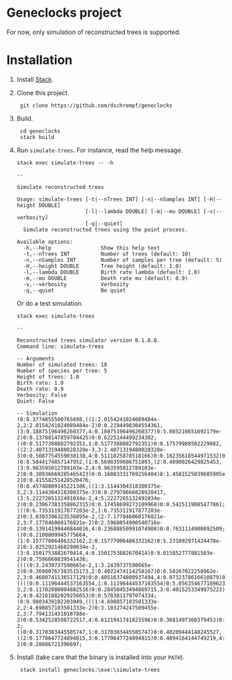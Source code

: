 # Geneclocks project

For now, only simulation of reconstructed trees is supported.

# Installation

1. Install [Stack](https://docs.haskellstack.org/en/stable/README/).

2. Clone this project.

        git clone https://github.com/dschrempf/geneclocks

3. Build.

        cd geneclocks
        stack build

4. Run `simulate-trees`.
    For instance, read the help message.
    ```
    stack exec simulate-trees -- -h

    --

    Simulate reconstructed trees

    Usage: simulate-trees [-t|--nTrees INT] [-n|--nSamples INT] [-H|--height DOUBLE]
                          [-l|--lambda DOUBLE] [-m|--mu DOUBLE] [-v|--verbosity]
                          [-q|--quiet]
      Simulate reconstructed trees using the point process.

    Available options:
      -h,--help                Show this help text
      -t,--nTrees INT          Number of trees (default: 10)
      -n,--nSamples INT        Number of samples per tree (default: 5)
      -H,--height DOUBLE       Tree height (default: 1.0)
      -l,--lambda DOUBLE       Birth rate lambda (default: 1.0)
      -m,--mu DOUBLE           Death rate mu (default: 0.9)
      -v,--verbosity           Verbosity
      -q,--quiet               Be quiet
    ```
    Or do a test simulation.
    ```
    stack exec simulate-trees
    
    --
    
    Reconstructed trees simulator version 0.1.0.0.
    Command line: simulate-trees 

    -- Arguments
    Number of simulated trees: 10
    Number of species per tree: 5
    Height of trees: 1.0
    Birth rate: 1.0
    Death rate: 0.9
    Verbosity: False
    Quiet: False

    -- Simulation
    (0:0.3774855500765698,((1:2.0154241024089484e-2,2:2.0154241024089484e-2)0:0.2194498304554361,(3:0.18875196496260377,4:0.18875196496260377)0:5.085210651692179e-2)0:0.13788147859704425)0:0.6225144499234302;
    ((0:0.5177388882792351,1:0.5177388882792351)0:0.17579988502229682,((2:2.4071319480028328e-3,3:2.4071319480028328e-3)0:0.5087754559038138,4:0.5111825878518166)0:0.18235618544971532)0:0.3064612266984681;
    (0:0.5844174857147952,(1:0.5698359606751093,(2:0.4090026429825453,(3:9.963595012789103e-2,4:9.963595012789103e-2)0:0.30936669285465423)0:0.16083331769256404)0:1.4581525039685905e-2)0:0.41558251428520476;
    (0:0.45748809145221386,((1:3.1144304318300375e-3,2:3.1144304318300375e-3)0:0.27978666828928417,(3:5.2227265132491034e-2,4:5.2227265132491034e-2)0:0.23067383358862315)0:0.17458699273109968)0:0.5425119085477861;
    (((0:6.735311917877203e-2,1:6.735311917877203e-2)0:3.0393396323536895e-2,(2:7.177846060176821e-2,3:7.177846060176821e-2)0:2.5968054900540716e-2)0:0.13914199440844016,4:0.23688850991074908)0:0.7631114900892509;
    ((0:0.2100809945775664,(1:0.15777006486332162,2:0.15777006486332162)0:5.231092971424478e-2)0:3.0252921468290034e-2,(3:0.1501753882670414,4:0.1501753882670414)0:9.015852777881503e-2)0:0.7596660839541436;
    ((((0:3.2439737590665e-2,1:3.2439737590665e-2)0:0.36980767383515173,2:0.4022474114258167)0:6.58267022258962e-2,3:0.4680741136517129)0:0.40516374800937494,4:0.8732378616610879)0:0.12676213833891214;
    ((((0:0.11196444537163554,1:0.11196444537163554)0:5.056354677189623e-3,2:0.11702080004882516)0:0.28450453494869715,3:0.4015253349975223)0:2.0093485295044233e-2,4:0.42161882029256653)0:0.5783811797074334;
    (0:0.9803439102203049,(((1:4.690857183501333e-2,2:4.690857183501333e-2)0:3.103274247509455e-2,3:7.794131431010788e-2)0:0.5342528598722517,4:0.6121941741823596)0:0.3681497360379453)0:1.965608977969513e-2;
    ((0:0.3170383445505747,1:0.3170383445505747)0:0.40209444148245527,((2:0.1770647724894815,3:0.1770647724894815)0:0.4894164144749219,4:0.6664811869644034)0:5.26515990686266e-2)0:0.28086721396697;
    ```
        
5. Install (take care that the binary is installed into your `PATH`).

        stack install geneclocks:\exe:\simulate-trees
        
